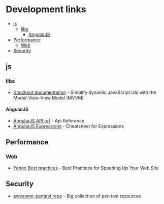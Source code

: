   # Development links

- [js](#js)
  - [libs](#libs)
    - [AngularJS](#angularjs)
- [Performance](#performance)
  - [Web](#web)
- [Security](#security)

## js
### libs
* [Knockout documentation](http://knockoutjs.com/documentation/introduction.html) - Simplify dynamic JavaScript UIs with the Model-View-View Model (MVVM)
 
#### AngularJS

* [AngularJS API ref](https://docs.angularjs.org/api) - Api Reference. 
* [AngularJS Expressions](http://teropa.info/images/angular_expressions_cheatsheet.pdf) - Cheatsheet for Expressions

## Performance
### Web
* [Yahoo Best practices](https://developer.yahoo.com/performance/rules.html) - Best Practices for Speeding Up Your Web Site

## Security
* [awesome-pentest repo](https://github.com/enaqx/awesome-pentest) - Big collection of pen test resources 

